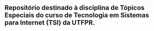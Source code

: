 ## Repositório destinado à disciplina de Tópicos Especiais do curso de Tecnologia em Sistemas para Internet (TSI) da UTFPR.

